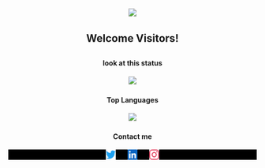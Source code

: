 <h4 align="center">
    <img src="https://profile-counter.glitch.me/Kodaiwya/count.svg" width="30%">
</h4>

<h2 align="center">Welcome Visitors!<h2>

<h4 align="center">look at this status</h4>

<p align="center">
    <img width="480px" src="https://github-readme-stats.vercel.app/api?username=Kodaiwya&show_icons=true&theme=swift&layout=compact">
</p>

<h4 align="center">Top Languages</h4>

<p align="center">
    <img width="420px" src="https://github-readme-stats.vercel.app/api/top-langs/?username=Kodaiwya&layout=compact&theme=swift">
</p>

<h4 align="center">Contact me</h4>

<p align="center" style="background:black">
  <a href="https://twitter.com/Kodaiwya" target="_blank">
    <img width="4%" align="center" src="./src/twitter.svg" alt="twitter"/>  
  </a>
  <a href="https://linkedin.com/in/Kodaiwya" target="_blank">
    <img style="margin-left:20px;margin-right:20px;" width="4%" align="center" src="./src/linkedin.svg" alt="linkedin"/>
  </a>
  <a href="https://instagram.com/Kodaiwya" target="_blank">
    <img width="4%" align="center" src="./src/instagram.svg" alt="instagram"/>
  </a>
</p>